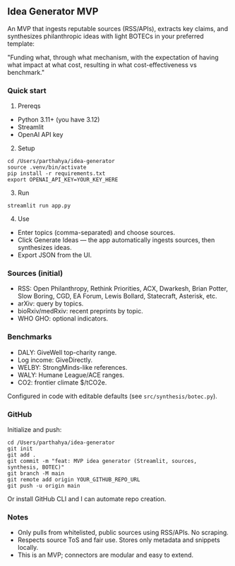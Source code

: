 ## Idea Generator MVP

An MVP that ingests reputable sources (RSS/APIs), extracts key claims, and synthesizes philanthropic ideas with light BOTECs in your preferred template:

"Funding what, through what mechanism, with the expectation of having what impact at what cost, resulting in what cost-effectiveness vs benchmark."

### Quick start

1) Prereqs
- Python 3.11+ (you have 3.12)
- Streamlit
- OpenAI API key

2) Setup
```
cd /Users/parthahya/idea-generator
source .venv/bin/activate
pip install -r requirements.txt
export OPENAI_API_KEY=YOUR_KEY_HERE
```

3) Run
```
streamlit run app.py
```

4) Use
- Enter topics (comma-separated) and choose sources.
- Click Generate Ideas — the app automatically ingests sources, then synthesizes ideas.
- Export JSON from the UI.

### Sources (initial)
- RSS: Open Philanthropy, Rethink Priorities, ACX, Dwarkesh, Brian Potter, Slow Boring, CGD, EA Forum, Lewis Bollard, Statecraft, Asterisk, etc.
- arXiv: query by topics.
- bioRxiv/medRxiv: recent preprints by topic.
- WHO GHO: optional indicators.

### Benchmarks
- DALY: GiveWell top-charity range.
- Log income: GiveDirectly.
- WELBY: StrongMinds-like references.
- WALY: Humane League/ACE ranges.
- CO2: frontier climate $/tCO2e.

Configured in code with editable defaults (see `src/synthesis/botec.py`).

### GitHub
Initialize and push:
```
cd /Users/parthahya/idea-generator
git init
git add .
git commit -m "feat: MVP idea generator (Streamlit, sources, synthesis, BOTEC)"
git branch -M main
git remote add origin YOUR_GITHUB_REPO_URL
git push -u origin main
```

Or install GitHub CLI and I can automate repo creation.

### Notes
- Only pulls from whitelisted, public sources using RSS/APIs. No scraping.
- Respects source ToS and fair use. Stores only metadata and snippets locally.
- This is an MVP; connectors are modular and easy to extend.


